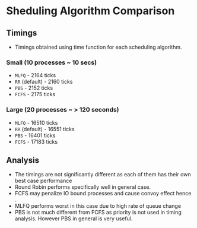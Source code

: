 # Sheduling Algorithm Comparison

## Timings

- Timings obtained using time function for each scheduling algorithm.

### Small (10 processes ~ 10 secs)

- `MLFQ` - 2164 ticks
- `RR` (default) - 2160 ticks
- `PBS` - 2152 ticks
- `FCFS` - 2175 ticks

### Large (20 processes ~ > 120 seconds)

- `MLFQ` - 16510 ticks
- `RR` (default) - 16551 ticks
- `PBS` - 16401 ticks
- `FCFS` - 17183 ticks

## Analysis

- The timings are not significantly different as each of them has their own best case performance
- Round Robin performs specifically well in general case.
- FCFS may penalize IO bound processes and cause convoy effect hence .
- MLFQ performs worst in this case due to high rate of queue change
- PBS is not much different from FCFS as priority is not used in timing analysis. However PBS in general is very useful.
